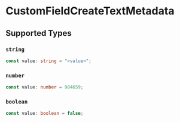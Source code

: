 # CustomFieldCreateTextMetadata


## Supported Types

### `string`

```typescript
const value: string = "<value>";
```

### `number`

```typescript
const value: number = 984659;
```

### `boolean`

```typescript
const value: boolean = false;
```


